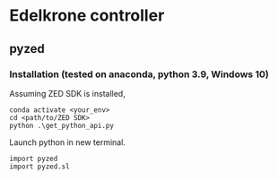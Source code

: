 # Edelkrone controller 

## pyzed 

### Installation (tested on anaconda, python 3.9, Windows 10)
Assuming ZED SDK is installed,
```shell
conda activate <your_env>
cd <path/to/ZED SDK>
python .\get_python_api.py
```

Launch python in new terminal. 
```
import pyzed
import pyzed.sl
```



### 
